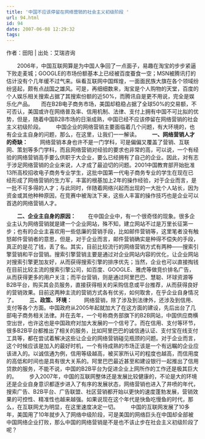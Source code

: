 ```yaml
---
title: '中国不应该停留在网络营销的社会主义初级阶段 '
url: 94.html
id: 94
date: 2007-06-08 12:29:32
tags:
---
```


作者：田阳 | 出处：艾瑞咨询

　　2006年，中国互联网算是为中国人争回了一点面子，易趣在淘宝的步步紧逼下败走麦城；GOOGLE的市场份额基本上已经被百度蚕食一空；MSN被腾讯打的估计没有个几年缓不过气来。纵看互联网中国辉煌，一面面民族大旗在各个领域纷纷竖起，颇有点战国之雄风。可是，再细细数来，淘宝是个人购物的天堂，百度的个人娱乐相关搜索占据了其搜索份额的近50%，而腾讯自是更不用说，完全是娱乐化产品。　　而在B2B电子商务市场，美国却稳稳占据了全球50%的交易额，不可否认，美国或许在网络普及率、信用机制、法律、支付上拥有中国不可比拟的优势，但是，随着中国B2B市场的日渐成熟，中国已经不应该停留在网络营销的社会主义初级阶段。 　　中国企业的网络营销主要面临着几个问题，有大环境的，也有企业主自身的问题，那么，在这里，让我们一一解读。 　　**一、网络营销人才的奇缺：** 　　网络营销本身也许不是一门学科，可是偏偏又覆盖了营销、互联网、策划等多门学科，而且网络营销对经验的要求也非常的高，可以说，一个有经验的网络营销高手要么供职于大企业，要么已经拥有了自己的企业。因此，对有志于涉足网络营销的企业来说，人才成了最迫切的问题。2001中国教育部开始批准13所高校招收电子商务专业学生，这批中国第一代电子商务专业的学生在现在已经形成了网络营销的生力军，丰富的根基加上2年的操作经验，对于企业而言，是一批不可多得的人才；与此同时，伴随着网络兴起而出现的一大批个人站长，因为资金或其他种种原因，在竞赛中被淘汰下来，这些人丰富的操作技巧也是企业可以首选的网络营销人才。

　　**二、企业主自身的原因：** 　　在中国企业中，有一个很奇怪的现象。很多企业主认为网络营销就是建一个企业网站，殊不知，建立网站不过是万里长征第一步；也有的企业主喜欢用一些低廉的营销手段，比如邮件营销等，这里笔者没有触怒邮件营销者的意思，但是，对于企业而言，邮件营销确实是种得不偿失的手段，真正的是花了钱，丢了名。其实，目前比较流行的网络营销方式有两种——搜索引擎营销和平台营销。搜索引擎营销主要是通过对企业网站内容的优化，让企业网站对搜索引擎更加友好，从而获得搜索引擎的排序优先；当然，企业也可以直接掏钱在目前比较主流的搜索引擎公司，如百度、GOOGLE、雅虎等做竞价排名广告，从而获得更多的用户关注；而平台营销，则是通过阿里巴巴、慧聪、环球资源等B2B平台，购买其会员服务，直接获得相关的采购信息或平台推荐，从而获得良好的营销效果。目前这两种主流的营销方式各有优劣，如何取舍，在乎企业自身情况了。 　　**三、政策、环境：** 　　网络营销，除了涉及到法律外，还涉及到信用、支付等各个方面。中国政府从2005年起就加大了在这方面的建设，先后出台了几部电子商务相关法律。并在去年，一个号称商务部旗下的B2B网站，中国供应商横空出世，也许这也是中国政府对加大发展的一个信号了。而在信用、支付等环节，很多B2B平台都推出了相关的服务，比如阿里巴巴的诚信通认证、支付宝在线支付工具等，都在尝试着解决这些让企业的网络营销碰见瓶颈的问题。对于企业而言，这个时候应该是加入的最好时机，一个有待成熟的市场正该是一个有远瞩的企业应该进入的。以诚信通为例，信用等级越高，被买家所认可的程度也越高，而信用度的高低和时间也是具有很大关系的。阿里巴巴最近甚至和建设银行一起推出了信用贷款的服务，不能不说，中国的B2B平台为促进企业上网所作的工作还是极其巨大的。 　　步入2007年，中国的互联网整体还是发展比较健康的，不论是大的环境还是企业自身意识都逐步进入了有序的发展状态，网络营销也进入了井喷的年代，搜索广告、B2B平台、广告联盟、社区营销都开始以更快的速度蓬勃发展，营销效果的可控性、精准性也越来越强。如果说现在这个年代是快鱼吃慢鱼的时代，那么，在互联网尤为明显，在这里速度决定一切。 　　中国的互联网发展了10多年，美国用了10年就步入了网络中级阶段，可是美国的网络巨头在中国却全部被中国网络企业打败，那么中国的网络营销是不是也不该止步在社会主义初级阶段了呢？